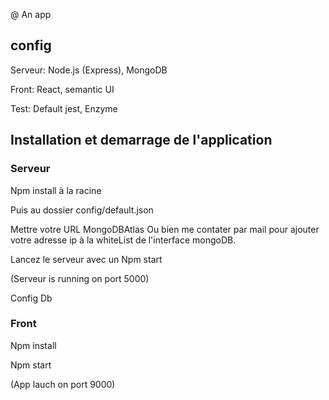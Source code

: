@ An app 
## config

Serveur: Node.js (Express), MongoDB

Front: React, semantic UI

Test: Default jest, Enzyme

## Installation et demarrage de l'application

### Serveur

Npm install à la racine 

Puis au dossier config/default.json

Mettre votre  URL MongoDBAtlas 
Ou bien me contater par mail pour ajouter votre adresse ip à la whiteList  de  l'interface mongoDB.

Lancez  le serveur avec un Npm start

(Serveur is running on port 5000)

Config Db

### Front

Npm install

Npm start

(App lauch on port 9000)

